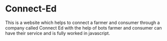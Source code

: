 # Connect-Ed
This is a website which helps to connect a farmer and consumer through a company called Connect Ed with the help of bots farmer
and consumer can have their service and is fully worked in javascript.
